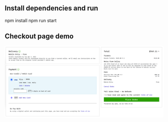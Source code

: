 ## Install dependencies and run
npm install
npm run start

## Checkout page demo
![Checkout page](https://github.com/ericpt3ch/checkout-page/blob/main/demo.png)
